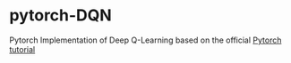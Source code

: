 # pytorch-DQN
Pytorch Implementation of Deep Q-Learning based on the official [Pytorch tutorial](https://pytorch.org/tutorials/intermediate/reinforcement_q_learning.html)
